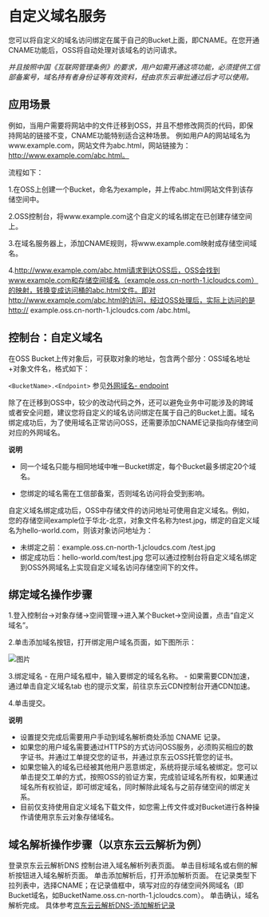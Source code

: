 # 自定义域名服务

您可以将自定义的域名访问绑定在属于自己的Bucket上面，即CNAME。在您开通CNAME功能后，OSS将自动处理对该域名的访问请求。 

*并且按照中国《互联网管理条例》的要求，用户如需开通这项功能，必须提供工信部备案号，域名持有者身份证等有效资料，经由京东云审批通过后才可以使用。*

## 应用场景

例如，当用户需要将网站中的文件迁移到OSS，并且不想修改网页的代码，即保持网站的链接不变，CNAME功能特别适合这种场景。
例如用户A的网站域名为www.example.com，网站文件为abc.html，网站链接为：http://www.example.com/abc.html。

流程如下：

 1.在OSS上创建一个Bucket，命名为example，并上传abc.html网站文件到该存储空间中。
 
 2.OSS控制台，将www.example.com这个自定义的域名绑定在已创建存储空间上。
 
 3.在域名服务器上，添加CNAME规则，将www.example.com映射成存储空间域名。
 
 4.http://www.example.com/abc.html请求到达OSS后，OSS会找到www.example.com和存储空间域名（example.oss.cn-north-1.jcloudcs.com）的映射，转换变成访问桶的abc.html文件。即对http://www.example.com/abc.html的访问，经过OSS处理后，实际上访问的是http:// example.oss.cn-north-1.jcloudcs.com /abc.html。
 
## 控制台：自定义域名 
在OSS Bucket上传对象后，可获取对象的地址，包含两个部分：OSS域名地址+对象文件名，格式如下：

```<BucketName>.<Endpoint>```
参见[外网域名- endpoint ](../../API-Reference-S3-Compatible/Regions-And-Endpoints.md)

除了在迁移到OSS中，较少的改动代码之外，还可以避免业务中可能涉及的跨域或者安全问题，建议您将自定义的域名访问绑定在属于自己的Bucket上面。域名绑定成功后，为了使用域名正常访问OSS，还需要添加CNAME记录指向存储空间对应的外网域名。
 
 **说明**
 
*  同一个域名只能与相同地域中唯一Bucket绑定，每个Bucket最多绑定20个域名。

*  您绑定的域名需在工信部备案，否则域名访问将会受到影响。

自定义域名绑定成功后，OSS中存储文件的访问地址可使用自定义域名。例如，您的存储空间example位于华北-北京，对象文件名称为test.jpg，绑定的自定义域名为hello-world.com，则该对象访问地址为：

* 未绑定之前：example.oss.cn-north-1.jcloudcs.com /test.jpg
* 绑定成功后：hello-world.com/test.jpg
  您可以通过控制台将自定义域名绑定到OSS外网域名上实现自定义域名访问存储空间下的文件。

## 绑定域名操作步骤
1.登入控制台->对象存储->空间管理->进入某个Bucket->空间设置，点击“自定义域名”。

2.单击添加域名按钮，打开绑定用户域名页面，如下图所示：

![图片](https://github.com/jdcloudcom/cn/blob/edit/image/Object-Storage-Service/OSS-094.jpg)
 
3.绑定域名
    -  在用户域名框中，输入要绑定的域名名称。
    -  如果需要CDN加速，通过单击自定义域名tab 也的提示文案，前往京东云CDN控制台开通CDN加速。

4.单击提交。

**说明**

*  设置提交完成后需要用户手动到域名解析商处添加 CNAME 记录。
*  如果您的用户域名需要通过HTTPS的方式访问OSS服务，必须购买相应的数字证书。并通过工单提交您的证书，并通过京东云OSS托管您的证书。
*  如果您输入的域名已经被其他用户恶意绑定，系统将提示域名被绑定。您可以单击提交工单的方式，按照OSS的验证方案，完成验证域名所有权，如果通过域名所有权验证，即可绑定域名，同时解除此域名与之前存储空间的绑定关系。
*  目前仅支持使用自定义域名下载文件，如您需上传文件或对Bucket进行各种操作请使用京东云对象存储域名。

## 域名解析操作步骤（以京东云云解析为例）

登录京东云云解析DNS 控制台进入域名解析列表页面。
单击目标域名或右侧的解析按钮进入域名解析页面。
单击添加解析后，打开添加解析页面。
在记录类型下拉列表中，选择CNAME；在记录值框中，填写对应的存储空间外网域名（即Bucket域名，如BucketName.oss.cn-north-1.jcloudcs.com）。
单击确认，域名解析完成。
具体参考[京东云云解析DNS-添加解析记录](https://docs.jdcloud.com/cn/jd-cloud-dns/domain-record-add)

